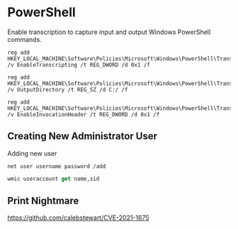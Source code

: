 # PowerShell


Enable transcription to capture input and output Windows PowerShell commands.
```
reg add HKEY_LOCAL_MACHINE\Software\Policies\Microsoft\Windows\PowerShell\Transcription /v EnableTranscripting /t REG_DWORD /d 0x1 /f

reg add HKEY_LOCAL_MACHINE\Software\Policies\Microsoft\Windows\PowerShell\Transcription /v OutputDirectory /t REG_SZ /d C:/ /f

reg add HKEY_LOCAL_MACHINE\Software\Policies\Microsoft\Windows\PowerShell\Transcription /v EnableInvocationHeader /t REG_DWORD /d 0x1 /f

```

## Creating New Administrator User
Adding new user
```
net user username password /add
```


```ps
wmic useraccount get name,sid
```

## Print Nightmare
https://github.com/calebstewart/CVE-2021-1675
